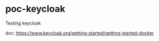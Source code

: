 # poc-keycloak
Testing keycloak

doc:
https://www.keycloak.org/getting-started/getting-started-docker